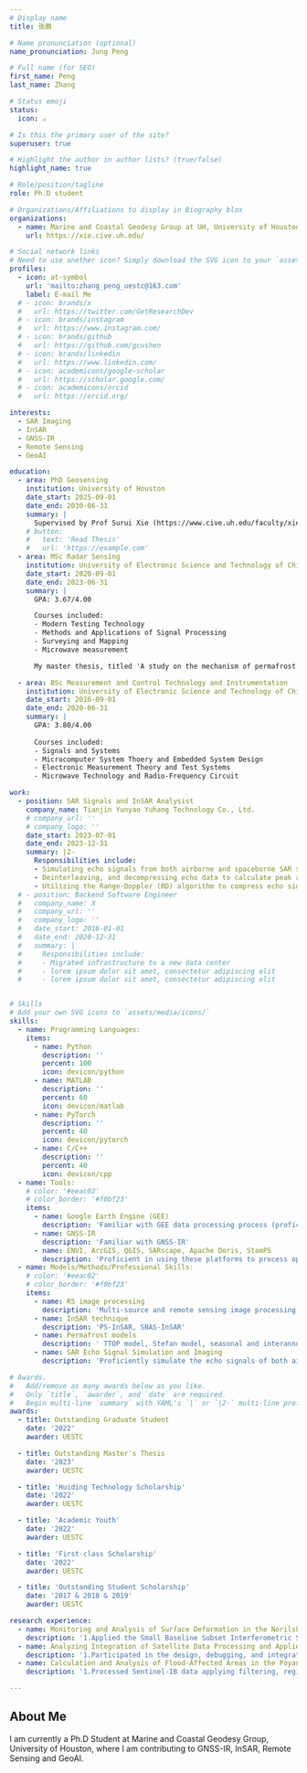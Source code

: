 ```yaml
---
# Display name
title: 张鹏

# Name pronunciation (optional)
name_pronunciation: Jung Peng

# Full name (for SEO)
first_name: Peng
last_name: Zhang

# Status emoji
status:
  icon: ☕️

# Is this the primary user of the site?
superuser: true

# Highlight the author in author lists? (true/false)
highlight_name: true

# Role/position/tagline
role: Ph.D student 

# Organizations/Affiliations to display in Biography blox
organizations:
  - name: Marine and Coastal Geodesy Group at UH, University of Houston
    url: https://xie.cive.uh.edu/

# Social network links
# Need to use another icon? Simply download the SVG icon to your `assets/media/icons/` folder.
profiles:
  - icon: at-symbol
    url: 'mailto:zhang_peng_uestc@163.com'
    label: E-mail Me
  # - icon: brands/x
  #   url: https://twitter.com/GetResearchDev
  # - icon: brands/instagram
  #   url: https://www.instagram.com/
  # - icon: brands/github
  #   url: https://github.com/gcushen
  # - icon: brands/linkedin
  #   url: https://www.linkedin.com/
  # - icon: academicons/google-scholar
  #   url: https://scholar.google.com/
  # - icon: academicons/orcid
  #   url: https://orcid.org/

interests:
  - SAR Imaging
  - InSAR
  - GNSS-IR
  - Remote Sensing
  - GeoAI

education:
  - area: PhD Geosensing
    institution: University of Houston
    date_start: 2025-09-01
    date_end: 2030-06-31
    summary: | 
      Supervised by Prof Surui Xie (https://www.cive.uh.edu/faculty/xie-surui). 
    # button:
    #   text: 'Read Thesis'
    #   url: 'https://example.com'
  - area: MSc Radar Sensing
    institution: University of Electronic Science and Technology of China
    date_start: 2020-09-01
    date_end: 2023-06-31
    summary: |
      GPA: 3.67/4.00

      Courses included:
      - Modern Testing Technology
      - Methods and Applications of Signal Processing
      - Surveying and Mapping
      - Microwave measurement

      My master thesis, titled 'A study on the mechanism of permafrost surface deformation based on multi-source remote sensing data', was authorized "Outstanding Master's Thesis".

  - area: BSc Measurement and Control Technology and Instrumentation
    institution: University of Electronic Science and Technology of China
    date_start: 2016-09-01
    date_end: 2020-06-31
    summary: |
      GPA: 3.80/4.00
      
      Courses included:
      - Signals and Systems
      - Microcomputer System Thoery and Embedded System Design
      - Electronic Measurement Theory and Test Systems
      - Microwave Technology and Radio-Frequency Circuit

work:
  - position: SAR Signals and InSAR Analysist
    company_name: Tianjin Yunyao Yuhang Technology Co., Ltd. 
    # company_url: ''
    # company_logo: ''
    date_start: 2023-07-01
    date_end: 2023-12-31
    summary: |2-
      Responsibilities include:
      - Simulating echo signals from both airborne and spaceborne SAR systems. This simulation aids in subsequent comparisons with actual echo signal metrics.
      - Deinterleaving, and decompressing echo data to calculate peak and integral sidelobe ratios, and to assess the quality of echo signals.
      - Utilizing the Range-Doppler (RD) algorithm to compress echo signals in both the range and azimuth directions, enabling focused SAR imaging.
  # - position: Backend Software Engineer
  #   company_name: X
  #   company_url: ''
  #   company_logo: ''
  #   date_start: 2016-01-01
  #   date_end: 2020-12-31
  #   summary: |
  #     Responsibilities include:
  #     - Migrated infrastructure to a new data center
  #     - lorem ipsum dolor sit amet, consectetur adipiscing elit
  #     - lorem ipsum dolor sit amet, consectetur adipiscing elit


# Skills
# Add your own SVG icons to `assets/media/icons/`
skills:
  - name: Programming Languages:
    items:
      - name: Python
        description: ''
        percent: 100
        icon: devicon/python
      - name: MATLAB
        description: ''
        percent: 60
        icon: devicon/matlab
      - name: PyTorch
        description: ''
        percent: 40
        icon: devicon/pytorch
      - name: C/C++
        description: ''
        percent: 40
        icon: devicon/cpp
  - name: Tools:
    # color: '#eeac02'
    # color_border: '#f0bf23'
    items:
      - name: Google Earth Engine (GEE)
        description: 'Familiar with GEE data processing process (proficient in employing GEE to process a variety of remote sensing data)'
      - name: GNSS-IR
        description: 'Familiar with GNSS-IR'
      - name: ENVI, ArcGIS, QGIS, SARscape, Apache Doris, StamPS
        description: 'Proficient in using these platforms to process optical or microwave remote sensing data.'
  - name: Models/Methods/Professional Skills:
    # color: '#eeac02'
    # color_border: '#f0bf23'
    items:
      - name: RS image processing
        description: 'Multi-source and remote sensing image processing: proficient in processing optical remote sensing images and SAR images.)'
      - name: InSAR technique
        description: 'PS-InSAR, SBAS-InSAR'
      - name: Permafrost models
        description: ' TTOP model, Stefan model, seasonal and interannual deformation decomposition model, late season settlement model, ALT estimation through InSAR.'
      - name: SAR Echo Signal Simulation and Imaging
        description: 'Proficiently simulate the echo signals of both airborne and satellite-borne SAR, and utilize RD/CS/BP algorithms for focusing the echo data and imaging..'   

# Awards.
#   Add/remove as many awards below as you like.
#   Only `title`, `awarder`, and `date` are required.
#   Begin multi-line `summary` with YAML's `|` or `|2-` multi-line prefix and indent 2 spaces below.
awards:
  - title: Outstanding Graduate Student
    date: '2022'
    awarder: UESTC

  - title: Outstanding Master's Thesis
    date: '2023'
    awarder: UESTC

  - title: 'Huiding Technology Scholarship'
    date: '2022'
    awarder: UESTC

  - title: 'Academic Youth'
    date: '2022'
    awarder: UESTC

  - title: 'First-class Scholarship'
    date: '2022'
    awarder: UESTC

  - title: 'Outstanding Student Scholarship'
    date: '2017 & 2018 & 2019'
    awarder: UESTC

research experience:
  - name: Monitoring and Analysis of Surface Deformation in the Norilsk Region Based on SBAS-InSAR Technology
    description: '1.Applied the Small Baseline Subset Interferometric Synthetic Aperture Radar (SBAS-InSAR) to obtain its permafrost surface deformation rate, then utilized a sine model to decompose its interannual deformation and seasonal deformation, and finally compared the relationship between topographic slope and deformation rate; 2.Revealed that when the annual average temperature continuously increases at a rate of 2◦c/year for 2∼3 consecutive years, permafrost areas with relatively large topographic slopes (>15◦) are more prone to severe surface deformation during the summer thaw period; 3.Analyzed the permafrost deformation mechanisms and determined early surface deformation signals with the case of the oil tank collapse accident in the Norilsk region.'
  - name: Analyzing Integration of Satellite Data Processing and Applied Common Technologies
    description: '1.Participated in the design, debugging, and integration of SAR image filtering and segmentation algorithms, as well as software module integration work; 2.For filtering algorithm: decomposed the target based on non-local Lee filter, combining with the scattering model for polarimetric SAR to deal with the over-blurring problem caused by non-local filter and the difficulty of maintaining energy features; 3.For filtering algorithm: improved the similarity measurement method for the non-local means algorithm, and obtained the adaptive weight parameter of the non-local spatial information by combining the information entropy within neighborhood gray-level histograms, as well as gained the segmentation algorithm through introducing the interclass dispersion effect term.'
  - name: Calculation and Analysis of Flood-Affected Areas in the Poyang Lake Region
    description: '1.Processed Sentinel-1B data applying filtering, registration, threshold segmentation, and geocoding techniques based on SARscape; 2.Conducted change detection to derive flood-affected area, contributing to flood disaster assessment efforts.'  

---
```


## About Me

I am currently a Ph.D Student at Marine and Coastal Geodesy Group, University of Houston, where I am contributing to GNSS-IR, InSAR, Remote Sensing and GeoAI.
